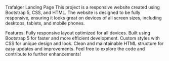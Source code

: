 Trafalger Landing Page
This project is a responsive website created using Bootstrap 5, CSS, and HTML. The website is designed to be fully responsive, ensuring it looks great on devices of all screen sizes, including desktops, tablets, and mobile phones.

Features:
Fully responsive layout optimized for all devices.
Built using Bootstrap 5 for faster and more efficient development.
Custom styles with CSS for unique design and look.
Clean and maintainable HTML structure for easy updates and improvements.
Feel free to explore the code and contribute to further enhancements!
